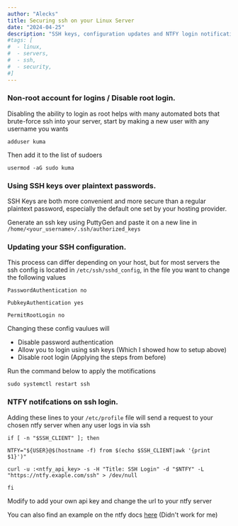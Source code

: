 ```yaml
---
author: "Alecks"
title: Securing ssh on your Linux Server
date: "2024-04-25"
description: "SSH keys, configuration updates and NTFY login notifications."
#tags: [
#  - linux,
#  - servers,
#  - ssh,
#  - security,
#]
---
```


### Non-root account for logins / Disable root login.
Disabling the ability to login as root helps with many automated bots that brute-force ssh into your server, start by making a new user with any username you wants

```
adduser kuma
```

Then add it to the list of sudoers

```
usermod -aG sudo kuma
```


### Using SSH keys over plaintext passwords.
SSH Keys are both more convenient and more secure than a regular plaintext password, especially the default one set by your hosting provider. 

Generate an ssh key using PuttyGen and paste it on a new line in `/home/<your_username>/.ssh/authorized_keys`


### Updating your SSH configuration.
This process can differ depending on your host, but for most servers the ssh config is located in `/etc/ssh/sshd_config`, in the file you want to change the following values

```
PasswordAuthentication no
```

```
PubkeyAuthentication yes
```

```
PermitRootLogin no
```

Changing these config vaulues will
- Disable password authentication
- Allow you to login using ssh keys (Which I showed how to setup above) 
- Disable root login (Applying the steps from before)

Run the command below to apply the motifications

```
sudo systemctl restart ssh
```


### NTFY notifcations on ssh login.
Adding these lines to your `/etc/profile` file will send a request to your chosen ntfy server when any user logs in via ssh

```
if [ -n "$SSH_CLIENT" ]; then

NTFY="${USER}@$(hostname -f) from $(echo $SSH_CLIENT|awk '{print $1}')"

curl -u :<ntfy_api_key> -s -H "Title: SSH Login" -d "$NTFY" -L  "https://ntfy.exaple.com/ssh" > /dev/null

fi
```
Modify to add your own api key and change the url to your ntfy server


You can also find an example on the ntfy docs [here](https://docs.ntfy.sh/examples/#ssh-login-alerts) (Didn't work for me)
